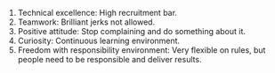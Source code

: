1. Technical excellence: High recruitment bar.
2. Teamwork: Brilliant jerks not allowed.
3. Positive attitude: Stop complaining and do something about it.
4. Curiosity: Continuous learning environment.
5. Freedom with responsibility environment: Very flexible on rules, but people need to be responsible and deliver results.